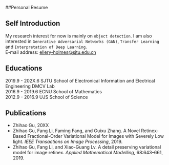##Personal Resume

## Self Introduction
My research interest for now is mainly on `object detection`. I am also interested in `Generative Adversarial Networks (GAN)`, `Transfer Learning` and `Interpretation of Deep Learning`.  
E-mail address: ellery-holmes@sjtu.edu.cn

## Educations
2019.9 - 202X.6 SJTU  School of Electronical Information and Electrical Engineering DMCV Lab  
2016.9 - 2019.6 ECNU  School of Mathematics  
2012.9 - 2016.9 UJS   School of Science

## Publications
* Zhihao Gu,   20XX  
* Zhihao Gu, Fang Li, Faming Fang, and Guixu Zhang. A Novel Retinex-Based Fractional-Order Variational Model for Images with Severely Low light. *IEEE Transactions on Image Processing*, 2019.  
* Zhihao Gu, Fang Li, and Xiao-Guang Lv. A detail preserving variational model for image retinex. *Applied Mathematical Modelling*, 68:643–661, 2019.
